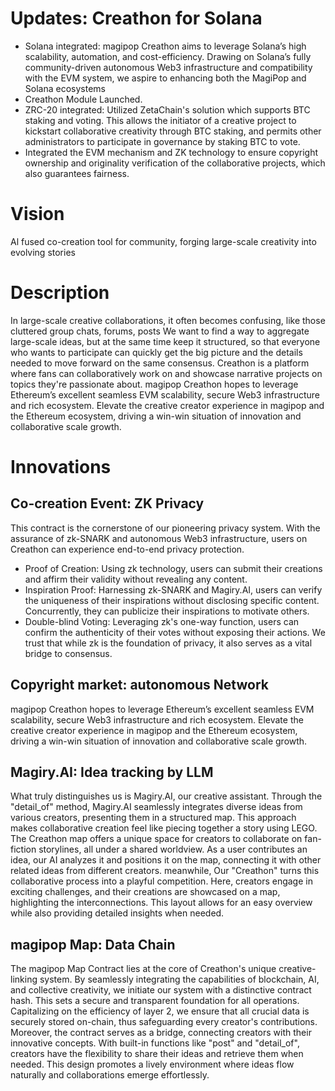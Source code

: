 # Updates: Creathon for Solana
- Solana integrated: magipop Creathon aims to leverage Solana’s high scalability, automation, and cost-efficiency. Drawing on Solana’s fully community-driven autonomous Web3 infrastructure and compatibility with the EVM system, we aspire to enhancing both the MagiPop and Solana ecosystems
- Creathon Module Launched.
- ZRC-20 integrated: Utilized ZetaChain's solution which supports BTC staking and voting. This allows the initiator of a creative project to kickstart collaborative creativity through BTC staking, and permits other administrators to participate in governance by staking BTC to vote.
- Integrated the EVM mechanism and ZK technology to ensure copyright ownership and originality verification of the collaborative projects, which also guarantees fairness.

# Vision
Al fused co-creation tool for community, forging large-scale creativity into evolving stories
# Description
In large-scale creative collaborations, it often becomes confusing, like those cluttered group chats, forums, posts
We want to find a way to aggregate large-scale ideas, but at the same time keep it structured, so that everyone who wants to participate can quickly get the big picture and the details needed to move forward on the same consensus.
Creathon is a platform where fans can collaboratively work on and showcase narrative projects on topics they're passionate about.
magipop Creathon hopes to leverage Ethereum’s excellent seamless EVM scalability, secure Web3 infrastructure and rich ecosystem. Elevate the creative creator experience in magipop and the Ethereum ecosystem, driving a win-win situation of innovation and collaborative scale growth.
# Innovations
## Co-creation Event: ZK Privacy
This contract is the cornerstone of our pioneering privacy system. With the assurance of zk-SNARK and autonomous Web3 infrastructure, users on Creathon can experience end-to-end privacy protection.
- Proof of Creation: Using zk technology, users can submit their creations and affirm their validity without revealing any content.
- Inspiration Proof: Harnessing zk-SNARK and Magiry.AI, users can verify the uniqueness of their inspirations without disclosing specific content. Concurrently, they can publicize their inspirations to motivate others.
- Double-blind Voting: Leveraging zk's one-way function, users can confirm the authenticity of their votes without exposing their actions.
We trust that while zk is the foundation of privacy, it also serves as a vital bridge to consensus.
## Copyright market: autonomous Network
magipop Creathon hopes to leverage Ethereum’s excellent seamless EVM scalability, secure Web3 infrastructure and rich ecosystem. Elevate the creative creator experience in magipop and the Ethereum ecosystem, driving a win-win situation of innovation and collaborative scale growth.
## Magiry.AI: Idea tracking by LLM
What truly distinguishes us is Magiry.AI, our creative assistant. Through the "detail_of" method, Magiry.AI seamlessly integrates diverse ideas from various creators, presenting them in a structured map. This approach makes collaborative creation feel like piecing together a story using LEGO. The Creathon map offers a unique space for creators to collaborate on fan-fiction storylines, all under a shared worldview. As a user contributes an idea, our AI analyzes it and positions it on the map, connecting it with other related ideas from different creators.
meanwhile, Our "Creathon" turns this collaborative process into a playful competition. Here, creators engage in exciting challenges, and their creations are showcased on a map, highlighting the interconnections. This layout allows for an easy overview while also providing detailed insights when needed.
## magipop Map: Data Chain
The magipop Map Contract lies at the core of Creathon's unique creative-linking system. By seamlessly integrating the capabilities of blockchain, AI, and collective creativity, we initiate our system with a distinctive contract hash. This sets a secure and transparent foundation for all operations. Capitalizing on the efficiency of layer 2, we ensure that all crucial data is securely stored on-chain, thus safeguarding every creator's contributions. Moreover, the contract serves as a bridge, connecting creators with their innovative concepts. With built-in functions like "post" and "detail_of", creators have the flexibility to share their ideas and retrieve them when needed. This design promotes a lively environment where ideas flow naturally and collaborations emerge effortlessly.
